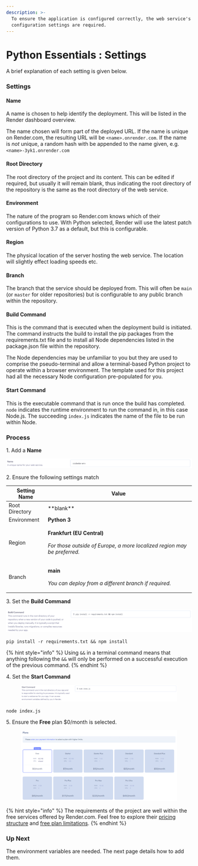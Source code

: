```yaml
---
description: >-
  To ensure the application is configured correctly, the web service's
  configuration settings are required.
---
```


# Python Essentials : Settings

A brief explanation of each setting is given below.

### Settings

#### Name

A name is chosen to help identify the deployment. This will be listed in the Render dashboard overview.

The name chosen will form part of the deployed URL. If the name is unique on Render.com, the resulting URL will be `<name>.onrender.com`. If the name is _not_ unique, a random hash with be appended to the name given, e.g. `<name>-3yk1.onrender.com`

#### Root Directory

The root directory of the project and its content. This can be edited if required, but usually it will remain blank, thus indicating the root directory of the repository is the same as the root directory of the web service.

#### Environment

The nature of the program so Render.com knows which of their configurations to use. With Python selected, Render will use the latest patch version of Python 3.7 as a default, but this is configurable.

#### Region

The physical location of the server hosting the web service. The location will slightly effect loading speeds etc.

#### Branch

The branch that the service should be deployed from. This will often be `main` (or `master` for older repositories) but is configurable to any public branch within the repository.

#### Build Command

This is the command that is executed when the deployment build is initiated. The command instructs the build to install the pip packages from the requirements.txt file and to install all Node dependencies listed in the package.json file within the repository.

The Node dependencies may be unfamiliar to you but they are used to comprise the pseudo-terminal and allow a terminal-based Python project to operate within a browser environment. The template used for this project had all the necessary Node configuration pre-populated for you.

#### Start Command

This is the executable command that is run once the build has completed. `node` indicates the runtime environment to run the command in, in this case Node.js. The succeeding `index.js` indicates the name of the file to be run within Node.

### Process

1\. Add a **Name**

![name setting with a meaningful name in the input](../../.gitbook/assets/name.png)


2\. Ensure the following settings match

| Setting Name   | Value |
| -------------- | ----- |
| Root Directory | \*\*blank\*\* |
| Environment    | **Python 3** |
| Region         | <p><strong>Frankfurt (EU Central)</strong><br><br><em>For those outside of Europe, a more localized region may be preferred.</em></p> |
| Branch         | <p><strong>main</strong><br><br><em>You can deploy from a different branch if required.</em></p> |


3\. Set the **Build Command**

![build command setting with pip install -r requirements.txt && npm install in the input](../../.gitbook/assets/pp3/build.png)

```shell
pip install -r requirements.txt && npm install
```

{% hint style="info" %}
Using `&&` in a terminal command means that anything following the `&&` will only be performed on a successful execution of the previous command.
{% endhint %}


4\. Set the **Start Command**

<figure><img src="../../.gitbook/assets/pp3/start.png" alt="start command setting with a value of node index.js"><figcaption></figcaption></figure>

```shell
node index.js
```


5\. Ensure the **Free** plan $0/month is selected.

<figure><img src="../../.gitbook/assets/plans.png" alt="free plan selected"><figcaption></figcaption></figure>

{% hint style="info" %}
The requirements of the project are well within the free services offered by Render.com. Feel free to explore their [pricing structure](https://render.com/pricing) and [free plan limitations](https://render.com/docs/free#free-web-services).
{% endhint %}

### Up Next

The environment variables are needed. The next page details how to add them.
